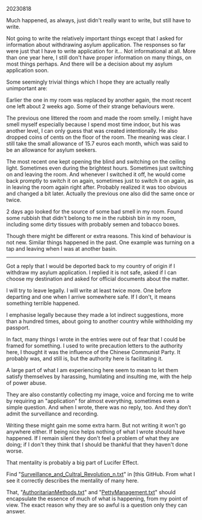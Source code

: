 20230818

Much happened, as always, just didn't really want to write, but still have to write.

Not going to write the relatively important things except that I asked for information about withdrawing asylum application. The responses so far were just that I have to write application for it... Not informational at all. More than one year here, I still don't have proper information on many things, on most things perhaps. And there will be a decision about my asylum application soon.

Some seemingly trivial things which I hope they are actually really unimportant are:

Earlier the one in my room was replaced by another again, the most recent one left about 2 weeks ago. Some of their strange behaviours  were.

The previous one littered the room and made the room smelly. I might have smell myself especially because I spend most time indoor, but his was another level, I can only guess that was created intentionally. He also dropped coins of cents on the floor of the room. The meaning was clear. I still take the small allowance of 15.7 euros each month, which was said to be an allowance for asylum seekers.

The most recent one kept opening the blind and switching on the ceiling light. Sometimes even during the brightest hours. Sometimes just switching on and leaving the room. And whenever I switched it off, he would come back promptly to switch it on again, sometimes just to switch it on again, as in leaving the room again right after. Probably realized it was too obvious and changed a bit later. Actually the previous one also did the same once or twice.

2 days ago looked for the source of some bad smell in my room. Found some rubbish that didn't belong to me in the rubbish bin in my room, including some dirty tissues with probably semen and tobacco boxes.

Though there might be different or extra reasons. This kind of behaviour is not new. Similar things happened in the past. One example was turning on a tap and leaving when I was at another basin.

---

Got a reply that I would be deported back to my country of origin if I withdraw my asylum application. I replied it is not safe, asked if I can choose my destination and asked for official documents about the matter.

I will try to leave legally. I will write at least twice more. One before departing and one when I arrive somewhere safe. If I don't, it means something terrible happened. 

I emphasise legally because they made a lot indirect suggestions, more than a hundred times, about going to another country while withholding my passport.

In fact, many things I wrote in the entries were out of fear that I could be framed for something. I used to write precaution letters to the authority here, I thought it was the influence of the Chinese Communist Party. It probably was, and still is, but the authority here is facilitating it.

A large part of what I am experiencing here seem to mean to let them satisfy themselves by harassing, humilating and insulting me, with the help of power abuse.

They are also constantly collecting my image, voice and forcing me to write by requiring an "application" for almost everything, sometimes even a simple question. And when I wrote, there was no reply, too. And they don’t admit the surveillance and recording.

Writing these might gain me some extra harm. But not writing it won't go anywhere either. If being nice helps nothing of what I wrote should have happened. If I remain silent they don't feel a problem of what they are doing; if I don't they think that I should be thankful that they haven't done worse.

That mentality is probably a big part of Lucifer Effect.

Find "[Surveillance_and_Cultral_Revolution_n.txt](https://github.com/locharp/doomsay/blob/main/en/Surveillance_and_Cultral_Revolution_n.txt)" in [this GitHub. From what I see it correctly describes the mentality of many here.

That, "[AuthoritarianMethods.txt](https://github.com/locharp/doomsay/blob/main/en/AuthoritarianMethods.txt)" and "[PettyManagement.txt](https://github.com/locharp/doomsay/blob/main/en/PettyManagement.txt)" should encapsulate the essence of much of what is happening, from my point of view. The exact reason why they are so awful is a question only they can answer.
